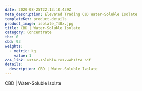 ```yaml
---
date: 2020-08-25T22:13:18.439Z
meta_description: Elevated Trading CBD Water-Soluble Isolate
templateKey: product-details
product_image: isolate_740x.jpg
title: CBD | Water-Soluble Isolate
category: Concentrate
thc: 0
cbd: 93
weights:
  - metric: kg
    value: 1
coa_link: water-soluble-coa-website.pdf
details:
  description: CBD | Water-Soluble Isolate
---
```


CBD | Water-Soluble Isolate
